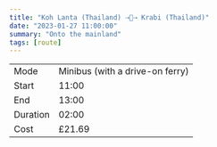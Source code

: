 ```yaml
---
title: "Koh Lanta (Thailand) ⇢🚐⇢ Krabi (Thailand)"
date: "2023-01-27 11:00:00"
summary: "Onto the mainland"
tags: [route]
---
```


|  |   |
|---|---|
| Mode | Minibus (with a drive-on ferry)  |
| Start | 11:00  |
| End | 13:00  |
| Duration | 02:00 |
| Cost | £21.69 |